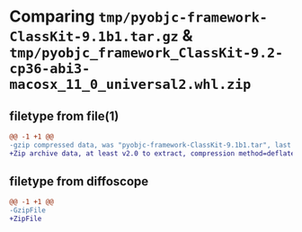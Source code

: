 # Comparing `tmp/pyobjc-framework-ClassKit-9.1b1.tar.gz` & `tmp/pyobjc_framework_ClassKit-9.2-cp36-abi3-macosx_11_0_universal2.whl.zip`

## filetype from file(1)

```diff
@@ -1 +1 @@
-gzip compressed data, was "pyobjc-framework-ClassKit-9.1b1.tar", last modified: Sun Mar 26 11:16:34 2023, max compression
+Zip archive data, at least v2.0 to extract, compression method=deflate
```

## filetype from diffoscope

```diff
@@ -1 +1 @@
-GzipFile
+ZipFile
```

